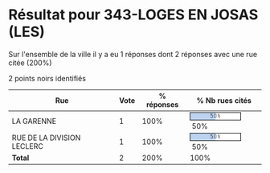 # Résultat pour 343-LOGES EN JOSAS (LES)

Sur l'ensemble de la ville il y a eu 1 réponses dont 2 réponses avec une rue citée (200%)

2 points noirs identifiés

| Rue | Vote | % réponses | % Nb rues cités|
|-----|------|------------|----------------|
| LA GARENNE | 1 | 100% | <img src="../../img/bar_50.gif" />&nbsp;50%|
| RUE DE LA DIVISION LECLERC | 1 | 100% | <img src="../../img/bar_50.gif" />&nbsp;50%|
| **Total** | 2 | 200% | 100%|
